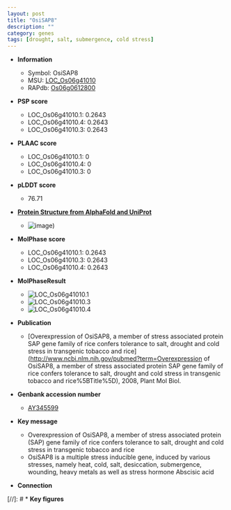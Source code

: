 ```yaml
---
layout: post
title: "OsiSAP8"
description: ""
category: genes
tags: [drought, salt, submergence, cold stress]
---
```


* **Information**  
    + Symbol: OsiSAP8  
    + MSU: [LOC_Os06g41010](http://rice.plantbiology.msu.edu/cgi-bin/ORF_infopage.cgi?orf=LOC_Os06g41010)  
    + RAPdb: [Os06g0612800](http://rapdb.dna.affrc.go.jp/viewer/gbrowse_details/irgsp1?name=Os06g0612800)  

* **PSP score**  
    + LOC_Os06g41010.1: 0.2643 
    + LOC_Os06g41010.4: 0.2643 
    + LOC_Os06g41010.3: 0.2643 

* **PLAAC score**  
    + LOC_Os06g41010.1: 0 
    + LOC_Os06g41010.4: 0 
    + LOC_Os06g41010.3: 0 

* **pLDDT score**
    + 76.71

* **[Protein Structure from AlphaFold and UniProt](https://www.uniprot.org/uniprotkb/A3BDI8/entry#structure)**
    + ![image](https://ricepsp.github.io/images/A/AF-A3BDI8-F1.png))

* **MolPhase score**
    + LOC_Os06g41010.1: 0.2643
    + LOC_Os06g41010.3: 0.2643
    + LOC_Os06g41010.4: 0.2643

* **MolPhaseResult**
    + ![LOC_Os06g41010.1](https://ricepsp.github.io/pictures/LOC_Os06g/LOC_Os06g41010.1.png)
    + ![LOC_Os06g41010.3](https://ricepsp.github.io/pictures/LOC_Os06g/LOC_Os06g41010.3.png)
    + ![LOC_Os06g41010.4](https://ricepsp.github.io/pictures/LOC_Os06g/LOC_Os06g41010.4.png)

* **Publication**  
    + [Overexpression of OsiSAP8, a member of stress associated protein SAP gene family of rice confers tolerance to salt, drought and cold stress in transgenic tobacco and rice](http://www.ncbi.nlm.nih.gov/pubmed?term=Overexpression of OsiSAP8, a member of stress associated protein SAP gene family of rice confers tolerance to salt, drought and cold stress in transgenic tobacco and rice%5BTitle%5D), 2008, Plant Mol Biol.

* **Genbank accession number**  
    + [AY345599](http://www.ncbi.nlm.nih.gov/nuccore/AY345599)

* **Key message**  
    + Overexpression of OsiSAP8, a member of stress associated protein (SAP) gene family of rice confers tolerance to salt, drought and cold stress in transgenic tobacco and rice
    + OsiSAP8 is a multiple stress inducible gene, induced by various stresses, namely heat, cold, salt, desiccation, submergence, wounding, heavy metals as well as stress hormone Abscisic acid

* **Connection**  

[//]: # * **Key figures**  


